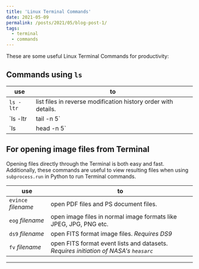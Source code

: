 ```yaml
---
title: 'Linux Terminal Commands'
date: 2021-05-09
permalink: /posts/2021/05/blog-post-1/
tags:
  - terminal
  - commands
---
```


These are some useful Linux Terminal Commands for productivity:

Commands using `ls`
-----

use | to 
---   | --- 
`ls -ltr`                 | list files in reverse modification history order with details.
`ls -ltr | tail -n 5` | list only the last (tailing) 5 files from the list. Change 5 to any integer.
`ls | head -n 5`    | list only the first 5 files from the list.

For opening image files from Terminal
-----

Opening files directly through the Terminal is both easy and fast. Additionally, these commands are useful to view resulting files when using `subprocess.run` in Python to run Terminal commands.

use | to
---   | ---
`evince` *filename* | open PDF files and PS document files.
`eog` *filename*      | open image files in normal image formats like JPEG, JPG, PNG etc.
`ds9` *filename*      | open FITS format image files. *Requires DS9*
`fv` *filename*        | open FITS format event lists and datasets. *Requires initiation of NASA's `heasarc`*

--- 


